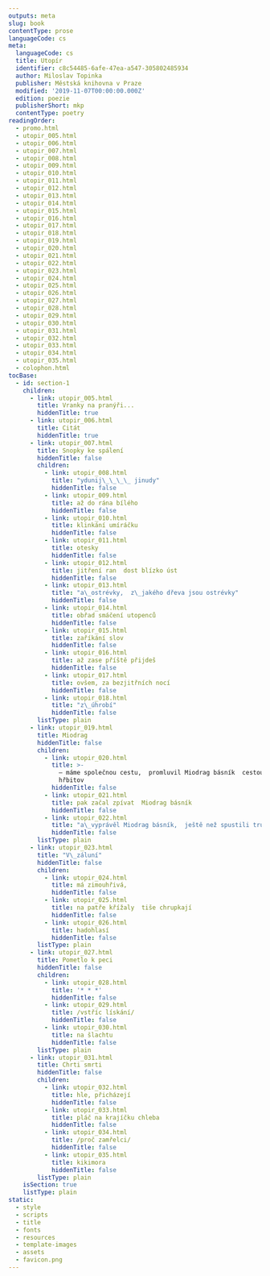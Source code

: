 ```yaml
---
outputs: meta
slug: book
contentType: prose
languageCode: cs
meta:
  languageCode: cs
  title: Utopír
  identifier: c8c54485-6afe-47ea-a547-305802485934
  author: Miloslav Topinka
  publisher: Městská knihovna v Praze
  modified: '2019-11-07T00:00:00.000Z'
  edition: poezie
  publisherShort: mkp
  contentType: poetry
readingOrder:
  - promo.html
  - utopir_005.html
  - utopir_006.html
  - utopir_007.html
  - utopir_008.html
  - utopir_009.html
  - utopir_010.html
  - utopir_011.html
  - utopir_012.html
  - utopir_013.html
  - utopir_014.html
  - utopir_015.html
  - utopir_016.html
  - utopir_017.html
  - utopir_018.html
  - utopir_019.html
  - utopir_020.html
  - utopir_021.html
  - utopir_022.html
  - utopir_023.html
  - utopir_024.html
  - utopir_025.html
  - utopir_026.html
  - utopir_027.html
  - utopir_028.html
  - utopir_029.html
  - utopir_030.html
  - utopir_031.html
  - utopir_032.html
  - utopir_033.html
  - utopir_034.html
  - utopir_035.html
  - colophon.html
tocBase:
  - id: section-1
    children:
      - link: utopir_005.html
        title: Vranky na pranýři...
        hiddenTitle: true
      - link: utopir_006.html
        title: Citát
        hiddenTitle: true
      - link: utopir_007.html
        title: Snopky ke spálení
        hiddenTitle: false
        children:
          - link: utopir_008.html
            title: "ydunij\_\_\_\_ jinudy"
            hiddenTitle: false
          - link: utopir_009.html
            title: až do rána bílého
            hiddenTitle: false
          - link: utopir_010.html
            title: klinkání umíráčku
            hiddenTitle: false
          - link: utopir_011.html
            title: otesky
            hiddenTitle: false
          - link: utopir_012.html
            title: jitření ran  dost blízko úst
            hiddenTitle: false
          - link: utopir_013.html
            title: "a\_ostrévky,  z\_jakého dřeva jsou ostrévky"
            hiddenTitle: false
          - link: utopir_014.html
            title: obřad smáčení utopenců
            hiddenTitle: false
          - link: utopir_015.html
            title: zaříkání slov
            hiddenTitle: false
          - link: utopir_016.html
            title: až zase příště přijdeš
            hiddenTitle: false
          - link: utopir_017.html
            title: ovšem, za bezjitřních nocí
            hiddenTitle: false
          - link: utopir_018.html
            title: "z\_úhrobí"
            hiddenTitle: false
        listType: plain
      - link: utopir_019.html
        title: Miodrag
        hiddenTitle: false
        children:
          - link: utopir_020.html
            title: >-
              — máme společnou cestu,  promluvil Miodrag básník  cestou na
              hřbitov
            hiddenTitle: false
          - link: utopir_021.html
            title: pak začal zpívat  Miodrag básník
            hiddenTitle: false
          - link: utopir_022.html
            title: "a\_vyprávěl Miodrag básník,  ještě než spustili truhlu"
            hiddenTitle: false
        listType: plain
      - link: utopir_023.html
        title: "V\_záluní"
        hiddenTitle: false
        children:
          - link: utopir_024.html
            title: má zimouhřivá,
            hiddenTitle: false
          - link: utopir_025.html
            title: na patře křížaly  tiše chrupkají
            hiddenTitle: false
          - link: utopir_026.html
            title: hadohlasí
            hiddenTitle: false
        listType: plain
      - link: utopir_027.html
        title: Pometlo k peci
        hiddenTitle: false
        children:
          - link: utopir_028.html
            title: '* * *'
            hiddenTitle: false
          - link: utopir_029.html
            title: /vstříc lískání/
            hiddenTitle: false
          - link: utopir_030.html
            title: na šlachtu
            hiddenTitle: false
        listType: plain
      - link: utopir_031.html
        title: Chrti smrti
        hiddenTitle: false
        children:
          - link: utopir_032.html
            title: hle, přicházejí
            hiddenTitle: false
          - link: utopir_033.html
            title: pláč na krajíčku chleba
            hiddenTitle: false
          - link: utopir_034.html
            title: /proč zamřelci/
            hiddenTitle: false
          - link: utopir_035.html
            title: kikimora
            hiddenTitle: false
        listType: plain
    isSection: true
    listType: plain
static:
  - style
  - scripts
  - title
  - fonts
  - resources
  - template-images
  - assets
  - favicon.png
---
```

